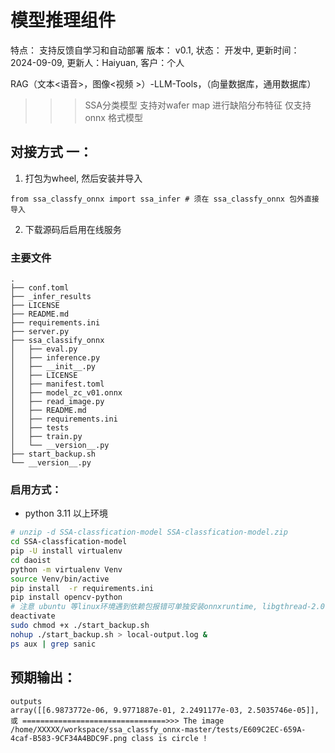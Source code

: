 # 模型推理组件
特点： 支持反馈自学习和自动部署
版本： v0.1,
状态： 开发中,
更新时间： 2024-09-09,
更新人：Haiyuan,
客户：个人

RAG（文本<语音>，图像<视频 >）-LLM-Tools，（向量数据库，通用数据库）

>>> SSA分类模型
支持对wafer map 进行缺陷分布特征
仅支持 onnx 格式模型

## 对接方式 一：
1. 打包为wheel, 然后安装并导入

`from ssa_classfy_onnx import ssa_infer # 须在 ssa_classfy_onnx 包外直接导入`

2. 下载源码后启用在线服务

### 主要文件 
```tree
.
├── conf.toml
├── _infer_results
├── LICENSE
├── README.md
├── requirements.ini
├── server.py
├── ssa_classify_onnx
│   ├── eval.py
│   ├── inference.py
│   ├── __init__.py
│   ├── LICENSE
│   ├── manifest.toml
│   ├── model_zc_v01.onnx
│   ├── read_image.py
│   ├── README.md
│   ├── requirements.ini
│   ├── tests
│   ├── train.py
│   └── __version__.py
├── start_backup.sh
└── __version__.py

```
### 启用方式：

* python 3.11 以上环境

```bash
# unzip -d SSA-classfication-model SSA-classfication-model.zip
cd SSA-classfication-model
pip -U install virtualenv 
cd daoist
python -m virtualenv Venv
source Venv/bin/active
pip install  -r requirements.ini
pip install opencv-python
# 注意 ubuntu 等linux环境遇到依赖包报错可单独安装onnxruntime, libgthread-2.0.so.0 或 libgthread-2_0-0 
deactivate
sudo chmod +x ./start_backup.sh
nohup ./start_backup.sh > local-output.log &
ps aux | grep sanic

``` 
## 预期输出：
``` text
outputs
array([[6.9873772e-06, 9.9771887e-01, 2.2491177e-03, 2.5035746e-05]], 
或 ================================>>> The image /home/XXXXX/workspace/ssa_classfy_onnx-master/tests/E609C2EC-659A-4caf-B583-9CF34A4BDC9F.png class is circle !
```
